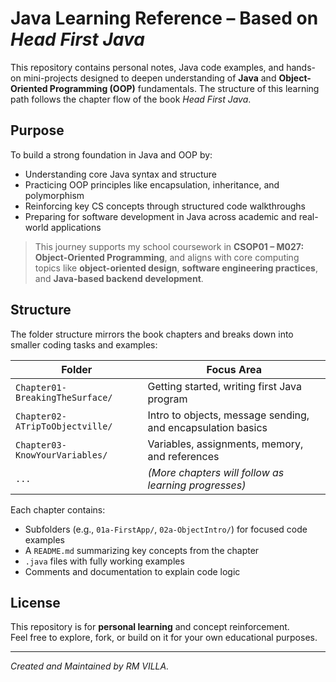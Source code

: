 # Java Learning Reference – Based on *Head First Java*

This repository contains personal notes, Java code examples, and hands-on mini-projects designed to deepen understanding of **Java** and **Object-Oriented Programming (OOP)** fundamentals. The structure of this learning path follows the chapter flow of the book *Head First Java*.

## Purpose

To build a strong foundation in Java and OOP by:

- Understanding core Java syntax and structure  
- Practicing OOP principles like encapsulation, inheritance, and polymorphism  
- Reinforcing key CS concepts through structured code walkthroughs  
- Preparing for software development in Java across academic and real-world applications

> This journey supports my school coursework in **CSOP01 – M027: Object-Oriented Programming**, and aligns with core computing topics like **object-oriented design**, **software engineering practices**, and **Java-based backend development**.

## Structure

The folder structure mirrors the book chapters and breaks down into smaller coding tasks and examples:

| Folder                          | Focus Area                                                  |
| ------------------------------- | ----------------------------------------------------------- |
| `Chapter01-BreakingTheSurface/` | Getting started, writing first Java program                 |
| `Chapter02-ATripToObjectville/` | Intro to objects, message sending, and encapsulation basics |
| `Chapter03-KnowYourVariables/`  | Variables, assignments, memory, and references              |
| `...`                           | *(More chapters will follow as learning progresses)*        |

Each chapter contains:

- Subfolders (e.g., `01a-FirstApp/`, `02a-ObjectIntro/`) for focused code examples  
- A `README.md` summarizing key concepts from the chapter  
- `.java` files with fully working examples  
- Comments and documentation to explain code logic

## License

This repository is for **personal learning** and concept reinforcement.  
Feel free to explore, fork, or build on it for your own educational purposes.

---

_Created and Maintained by RM VILLA._
